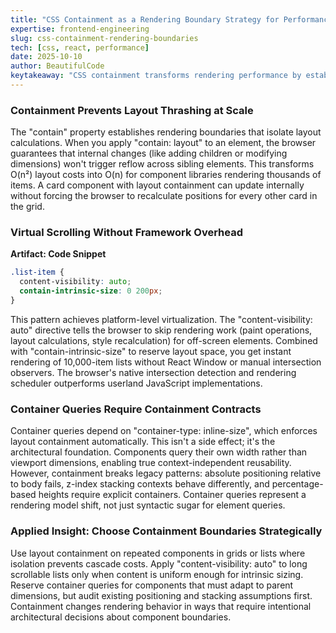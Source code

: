 ```yaml
---
title: "CSS Containment as a Rendering Boundary Strategy for Performance-Critical UIs"
expertise: frontend-engineering
slug: css-containment-rendering-boundaries
tech: [css, react, performance]
date: 2025-10-10
author: BeautifulCode
keytakeaway: "CSS containment transforms rendering performance by establishing explicit isolation boundaries, but requires deliberate architectural choices about component contracts and layout dependencies rather than drop-in optimization."
---
```


### Containment Prevents Layout Thrashing at Scale

The "contain" property establishes rendering boundaries that isolate layout calculations. When you apply "contain: layout" to an element, the browser guarantees that internal changes (like adding children or modifying dimensions) won't trigger reflow across sibling elements. This transforms O(n²) layout costs into O(n) for component libraries rendering thousands of items. A card component with layout containment can update internally without forcing the browser to recalculate positions for every other card in the grid.

### Virtual Scrolling Without Framework Overhead

**Artifact: Code Snippet**

```css
.list-item {
  content-visibility: auto;
  contain-intrinsic-size: 0 200px;
}
```

This pattern achieves platform-level virtualization. The "content-visibility: auto" directive tells the browser to skip rendering work (paint operations, layout calculations, style recalculation) for off-screen elements. Combined with "contain-intrinsic-size" to reserve layout space, you get instant rendering of 10,000-item lists without React Window or manual intersection observers. The browser's native intersection detection and rendering scheduler outperforms userland JavaScript implementations.

### Container Queries Require Containment Contracts

Container queries depend on "container-type: inline-size", which enforces layout containment automatically. This isn't a side effect; it's the architectural foundation. Components query their own width rather than viewport dimensions, enabling true context-independent reusability. However, containment breaks legacy patterns: absolute positioning relative to body fails, z-index stacking contexts behave differently, and percentage-based heights require explicit containers. Container queries represent a rendering model shift, not just syntactic sugar for element queries.

### Applied Insight: Choose Containment Boundaries Strategically

Use layout containment on repeated components in grids or lists where isolation prevents cascade costs. Apply "content-visibility: auto" to long scrollable lists only when content is uniform enough for intrinsic sizing. Reserve container queries for components that must adapt to parent dimensions, but audit existing positioning and stacking assumptions first. Containment changes rendering behavior in ways that require intentional architectural decisions about component boundaries.